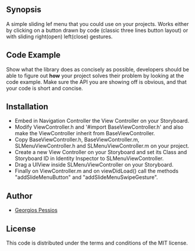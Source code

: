 ## Synopsis

A simple sliding lef menu that you could use on your projects. Works either by clicking on a button drawn by code (classic three lines button layout) or with sliding right(open) left(close) gestures.

## Code Example

Show what the library does as concisely as possible, developers should be able to figure out **how** your project solves their problem by looking at the code example. Make sure the API you are showing off is obvious, and that your code is short and concise.


## Installation

* Embed in Navigation Controller the View Controller on your Storyboard.
* Modify ViewController.h and '#import BaseViewController.h' and also make the ViewController inherit from BaseViewController.
* Copy BaseViewController.h, BaseViewController.m, SLMenuViewController.h and SLMenuViewController.m on your project.
* Create a new View Controller on your Storyboard and set its Class and Storyboard ID in Identity Inspector to SLMenuViewController.
* Drag a UIView inside SLMenuViewController on your Storyboard. 
* Finally on ViewController.m and on viewDidLoad() call the methods "addSlideMenuButton" and "addSlideMenuSwipeGesture". 


## Author

* [Georgios Pessios](http://gpessios.com/)

## License

This code is distributed under the terms and conditions of the MIT license.
